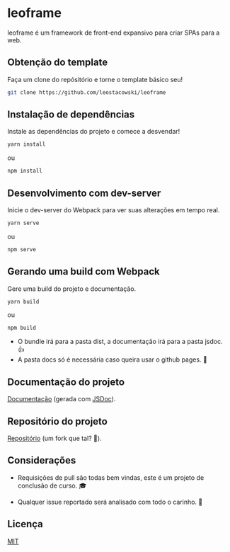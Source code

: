 # leoframe

leoframe é um framework de front-end expansivo para criar SPAs para a web.

## Obtenção do template

Faça um clone do repósitório e torne o template básico seu!

```bash
git clone https://github.com/leostacowski/leoframe
```

## Instalação de dependências

Instale as dependências do projeto e comece a desvendar!

```bash
yarn install
```

ou

```bash
npm install
```

## Desenvolvimento com dev-server

Inicie o dev-server do Webpack para ver suas alterações em tempo real.

```bash
yarn serve
```

ou

```bash
npm serve
```

## Gerando uma build com Webpack

Gere uma build do projeto e documentação.

```bash
yarn build
```

ou

```bash
npm build
```

- O bundle irá para a pasta dist, a documentação irá para a pasta jsdoc. 👍
- A pasta docs só é necessária caso queira usar o github pages. 📓

## Documentação do projeto

[Documentação](https://leostacowski.github.io/leoframe/index.html) (gerada com [JSDoc](https://jsdoc.app/)).

## Repositório do projeto

[Repositório](https://github.com/leostacowski/leoframe) (um fork que tal? 🍴).

## Considerações

- Requisições de pull são todas bem vindas, este é um projeto de conclusão de curso. 🎓

- Qualquer issue reportado será analisado com todo o carinho. 🧐

## Licença

[MIT](https://choosealicense.com/licenses/mit/)
